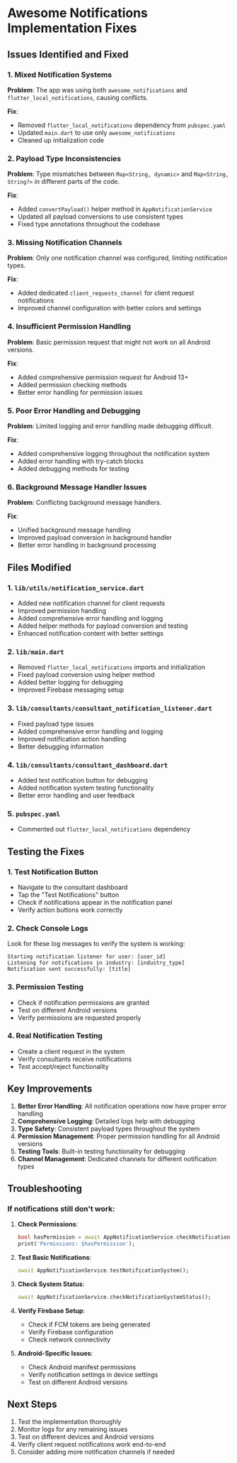 # Awesome Notifications Implementation Fixes

## Issues Identified and Fixed

### 1. **Mixed Notification Systems**
**Problem**: The app was using both `awesome_notifications` and `flutter_local_notifications`, causing conflicts.

**Fix**: 
- Removed `flutter_local_notifications` dependency from `pubspec.yaml`
- Updated `main.dart` to use only `awesome_notifications`
- Cleaned up initialization code

### 2. **Payload Type Inconsistencies**
**Problem**: Type mismatches between `Map<String, dynamic>` and `Map<String, String?>` in different parts of the code.

**Fix**:
- Added `convertPayload()` helper method in `AppNotificationService`
- Updated all payload conversions to use consistent types
- Fixed type annotations throughout the codebase

### 3. **Missing Notification Channels**
**Problem**: Only one notification channel was configured, limiting notification types.

**Fix**:
- Added dedicated `client_requests_channel` for client request notifications
- Improved channel configuration with better colors and settings

### 4. **Insufficient Permission Handling**
**Problem**: Basic permission request that might not work on all Android versions.

**Fix**:
- Added comprehensive permission request for Android 13+
- Added permission checking methods
- Better error handling for permission issues

### 5. **Poor Error Handling and Debugging**
**Problem**: Limited logging and error handling made debugging difficult.

**Fix**:
- Added comprehensive logging throughout the notification system
- Added error handling with try-catch blocks
- Added debugging methods for testing

### 6. **Background Message Handler Issues**
**Problem**: Conflicting background message handlers.

**Fix**:
- Unified background message handling
- Improved payload conversion in background handler
- Better error handling in background processing

## Files Modified

### 1. `lib/utils/notification_service.dart`
- Added new notification channel for client requests
- Improved permission handling
- Added comprehensive error handling and logging
- Added helper methods for payload conversion and testing
- Enhanced notification content with better settings

### 2. `lib/main.dart`
- Removed `flutter_local_notifications` imports and initialization
- Fixed payload conversion using helper method
- Added better logging for debugging
- Improved Firebase messaging setup

### 3. `lib/consultants/consultant_notification_listener.dart`
- Fixed payload type issues
- Added comprehensive error handling and logging
- Improved notification action handling
- Better debugging information

### 4. `lib/consultants/consultant_dashboard.dart`
- Added test notification button for debugging
- Added notification system testing functionality
- Better error handling and user feedback

### 5. `pubspec.yaml`
- Commented out `flutter_local_notifications` dependency

## Testing the Fixes

### 1. **Test Notification Button**
- Navigate to the consultant dashboard
- Tap the "Test Notifications" button
- Check if notifications appear in the notification panel
- Verify action buttons work correctly

### 2. **Check Console Logs**
Look for these log messages to verify the system is working:
```
Starting notification listener for user: [user_id]
Listening for notifications in industry: [industry_type]
Notification sent successfully: [title]
```

### 3. **Permission Testing**
- Check if notification permissions are granted
- Test on different Android versions
- Verify permissions are requested properly

### 4. **Real Notification Testing**
- Create a client request in the system
- Verify consultants receive notifications
- Test accept/reject functionality

## Key Improvements

1. **Better Error Handling**: All notification operations now have proper error handling
2. **Comprehensive Logging**: Detailed logs help with debugging
3. **Type Safety**: Consistent payload types throughout the system
4. **Permission Management**: Proper permission handling for all Android versions
5. **Testing Tools**: Built-in testing functionality for debugging
6. **Channel Management**: Dedicated channels for different notification types

## Troubleshooting

### If notifications still don't work:

1. **Check Permissions**:
   ```dart
   bool hasPermission = await AppNotificationService.checkNotificationPermissions();
   print('Permissions: $hasPermission');
   ```

2. **Test Basic Notifications**:
   ```dart
   await AppNotificationService.testNotificationSystem();
   ```

3. **Check System Status**:
   ```dart
   await AppNotificationService.checkNotificationSystemStatus();
   ```

4. **Verify Firebase Setup**:
   - Check if FCM tokens are being generated
   - Verify Firebase configuration
   - Check network connectivity

5. **Android-Specific Issues**:
   - Check Android manifest permissions
   - Verify notification settings in device settings
   - Test on different Android versions

## Next Steps

1. Test the implementation thoroughly
2. Monitor logs for any remaining issues
3. Test on different devices and Android versions
4. Verify client request notifications work end-to-end
5. Consider adding more notification channels if needed